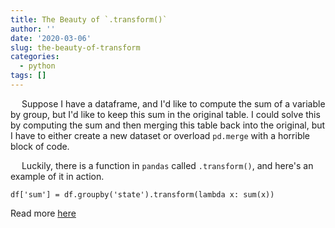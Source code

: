 ```yaml
---
title: The Beauty of `.transform()`
author: ''
date: '2020-03-06'
slug: the-beauty-of-transform
categories:
  - python
tags: []
---
```



&emsp; Suppose I have a dataframe, and I'd like to compute the sum of a variable by group, but I'd like to keep this sum in the original table. I could solve this by computing the sum and then merging this table back into the original, but I have to either create a new dataset or overload `pd.merge` with a horrible block of code.

&emsp; Luckily, there is a function in `pandas` called `.transform()`, and here's an example of it in action.

```
df['sum'] = df.groupby('state').transform(lambda x: sum(x))
```

Read more [here](https://nbviewer.jupyter.org/github/ayoskovich/personalSite/blob/master/pyNotebooks/beautyTransform.ipynb)
